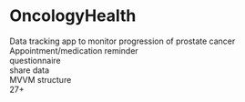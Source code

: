 # OncologyHealth
Data tracking app to monitor progression of prostate cancer  
Appointment/medication reminder  
questionnaire  
share data  
MVVM structure  
27+  
